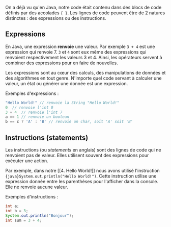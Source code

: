 On a déjà vu qu'en Java, notre code était contenu dans des blocs de code définis par des accolades `{ }`. Les lignes de code peuvent être de 2 natures distinctes : des expressions ou des instructions.

## Expressions

En Java, une expression **renvoie** une valeur. Par exemple `3 + 4` est une expression qui renvoie 7.
`3` et `4` sont eux même des expressions qui renvoient respectivement les valeurs 3 et 4.
Ainsi, les opérateurs servent à combiner des expressions pour en faire de nouvelles.

Les expressions sont au cœur des calculs, des manipulations de données et des algorithmes en tout genre. N'importe quel code servant à calculer une valeur, un état ou générer une donnée est une expression.

Exemples d'expressions :

```java
"Hello World!" // renvoie la String "Hello World!"
0  // renvoie l'int 0
3 + 4  // renvoie l'int 7
a == 1 // renvoie un boolean
b == c ? 'A' : 'B' // renvoie un char, soit 'A' soit 'B'
```
## Instructions (statements)

Les instructions (ou *statements* en anglais) sont des lignes de code qui ne renvoient pas de valeur. Elles utilisent souvent des expressions pour exécuter une action.

Par exemple, dans notre [[4. Hello World!]] nous avons utilisé l'instruction `{java}System.out.println("Hello World!")`. Cette instruction utilise une expression donnée entre les parenthèses pour l'afficher dans la console. Elle ne renvoie aucune valeur.

Exemples d'instructions :
```java
int a;
int b = 3;
System.out.println("Bonjour");
int sum = 3 + 4;
```